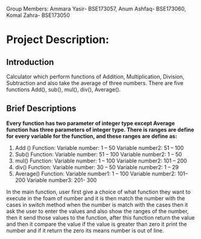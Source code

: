 <!DOCTYPE html>
<html>
 <head>
  <title>
# STAssignment3
  </title>
 </head>
<body>
 <p>
Group Members:
Ammara Yasir- BSE173057, Anum Ashfaq- BSE173060, Komal Zahra- BSE173050
 </p>
 <h1>
  Project Description: </h1>
 <h2>Introduction</h2>
 <p>
Calculator which perform functions of Addition, Multiplication, Division, Subtraction and also take the average of three numbers. There are five functions Add(), sub(), mul(), div(), Average(). </p>
 <h2>Brief Descriptions </h2> 
<p><b> Every function has two parameter of integer type except Average function has three parameters of integer type. There is ranges are define for every variable for the function, and these ranges are define as: </b></p>
<ol>
 <li>
Add () Function: 
Variable number: 1 – 50 
  Variable number2: 51 – 100 </li>

<li>Sub() Function: 
Variable number: 51 – 100 
Variable number2: 1 – 50 </li>

<li>mul() Function: 
Variable number: 1 – 100 
Variable number2: 101 – 200 </li>

<li>div() Function: 
Variable number: 30 – 50 
Variable number2: 1 – 29 </li>

<li>Average() Function: 
Variable number1: 1 – 100 
Variable number2: 101– 200 
Variable number3: 201- 300</li>
</ol>

<p>
 In the main function, user first give a choice of what function they want to execute in the foam of number and it is then match the number with the cases in switch method when the number is match with the cases then it ask the user to enter the values and also show the ranges of the number, then it send those values to the function, after this function return the value and then it compare the value if the value is greater than zero it print the number and if it return the zero its means number is out of line.
 </p>
 </body>
 </html>
